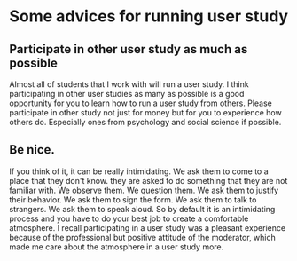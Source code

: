 # Some advices for running user study

## Participate in other user study as much as possible
Almost all of students that I work with will run a user study. I think participating in other user studies as many as possible is a good opportunity for you to learn how to run a user study from others. Please participate in other study not  just for money but for you to experience how others do. Especially ones from psychology and social science if possible.

## Be nice.
If you think of it, it can be really intimidating. We ask them to come to a place that they don't know. they are asked to do something that they are not familiar with. We observe them. We question them. We ask them to justify their behavior. We ask them to sign the form. We ask them to talk to strangers. We ask them to speak aloud. So by default it is an intimidating process and you have to do your best job to create a comfortable atmosphere. I recall participating in a user study was a pleasant experience because of the professional but positive attitude of the moderator, which made me care about the atmosphere in a user study more. 
